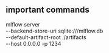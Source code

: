 ## important commands

mlflow server \
--backend-store-uri sqlite:///mlflow.db \
--default-artifact-root ./artifacts \
--host 0.0.0.0 -p 1234